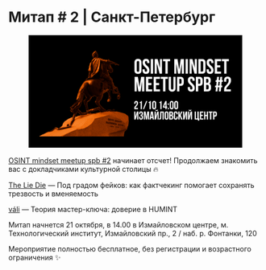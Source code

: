 # Митап # 2 | Санкт-Петербург

<figure><img src="../../.gitbook/assets/meetup_spb_2.png" alt=""><figcaption></figcaption></figure>

[OSINT mindset meetup spb #2](https://telegra.ph/file/b818f6c3d564d60191b0d.png) начинает отсчет! Продолжаем знакомить вас с докладчиками культурной столицы 🔥

[The Lie Die](https://t.me/TheLieDie) — Под градом фейков: как фактчекинг помогает сохранять трезвость и вменяемость

[váli](https://t.me/alarm\_vali) — Теория мастер-ключа: доверие в HUMINT

Митап начнется 21 октября, в 14.00 в Измайловском центре, м. Технологический институт, Измайловский пр., 2 / наб. р. Фонтанки, 120

Мероприятие полностью бесплатное, без регистрации и возрастного ограничения ✨
